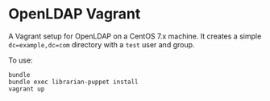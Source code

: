 # OpenLDAP Vagrant

A Vagrant setup for OpenLDAP on a CentOS 7.x machine. It creates a simple `dc=example,dc=com` directory with a `test` user and group.

To use:

```
bundle
bundle exec librarian-puppet install
vagrant up
```
